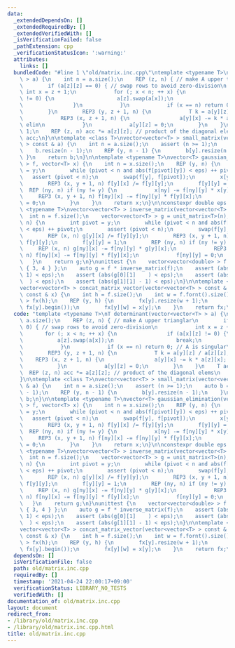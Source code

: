 ```yaml
---
data:
  _extendedDependsOn: []
  _extendedRequiredBy: []
  _extendedVerifiedWith: []
  _isVerificationFailed: false
  _pathExtension: cpp
  _verificationStatusIcon: ':warning:'
  attributes:
    links: []
  bundledCode: "#line 1 \"old/matrix.inc.cpp\"\ntemplate <typename T>\nT determinant(vector<vector<T>\
    \ > a) {\n    int n = a.size();\n    REP (z, n) { // make A upper trianglar\n\
    \        if (a[z][z] == 0) { // swap rows to avoid zero-division\n           \
    \ int x = z + 1;\n            for (; x < n; ++ x) {\n                if (a[x][z]\
    \ != 0) {\n                    a[z].swap(a[x]);\n                    break;\n\
    \                }\n            }\n            if (x == n) return 0; // A is singular\n\
    \        }\n        REP3 (y, z + 1, n) {\n            T k = a[y][z] / a[z][z];\n\
    \            REP3 (x, z + 1, n) {\n                a[y][x] -= k * a[z][x]; //\
    \ elim\n            }\n            a[y][z] = 0;\n        }\n    }\n    T acc =\
    \ 1;\n    REP (z, n) acc *= a[z][z]; // product of the diagonal elems\n    return\
    \ acc;\n}\n\ntemplate <class T>\nvector<vector<T> > small_matrix(vector<vector<T>\
    \ > const & a) {\n    int n = a.size();\n    assert (n >= 1);\n    auto b = a;\n\
    \    b.resize(n - 1);\n    REP (y, n - 1) {\n        b[y].resize(n - 1);\n   \
    \ }\n    return b;\n}\n\ntemplate <typename T>\nvector<T> gaussian_elimination(vector<vector<T>\
    \ > f, vector<T> x) {\n    int n = x.size();\n    REP (y, n) {\n        int pivot\
    \ = y;\n        while (pivot < n and abs(f[pivot][y]) < eps) ++ pivot;\n     \
    \   assert (pivot < n);\n        swap(f[y], f[pivot]);\n        x[y] /= f[y][y];\n\
    \        REP3 (x, y + 1, n) f[y][x] /= f[y][y];\n        f[y][y] = 1;\n      \
    \  REP (ny, n) if (ny != y) {\n            x[ny] -= f[ny][y] * x[y];\n       \
    \     REP3 (x, y + 1, n) f[ny][x] -= f[ny][y] * f[y][x];\n            f[ny][y]\
    \ = 0;\n        }\n    }\n    return x;\n}\n\nconstexpr double eps = 1e-8;\ntemplate\
    \ <typename T>\nvector<vector<T> > inverse_matrix(vector<vector<T> > f) {\n  \
    \  int n = f.size();\n    vector<vector<T> > g = unit_matrix<T>(n);\n    REP (y,\
    \ n) {\n        int pivot = y;\n        while (pivot < n and abs(f[pivot][y])\
    \ < eps) ++ pivot;\n        assert (pivot < n);\n        swap(f[y], f[pivot]);\n\
    \        REP (x, n) g[y][x] /= f[y][y];\n        REP3 (x, y + 1, n) f[y][x] /=\
    \ f[y][y];\n        f[y][y] = 1;\n        REP (ny, n) if (ny != y) {\n       \
    \     REP (x, n) g[ny][x] -= f[ny][y] * g[y][x];\n            REP3 (x, y + 1,\
    \ n) f[ny][x] -= f[ny][y] * f[y][x];\n            f[ny][y] = 0;\n        }\n \
    \   }\n    return g;\n}\nunittest {\n    vector<vector<double> > f { { 1, 2 },\
    \ { 3, 4 } };\n    auto g = f * inverse_matrix(f);\n    assert (abs(g[0][0] -\
    \ 1) < eps);\n    assert (abs(g[0][1]    ) < eps);\n    assert (abs(g[1][0]  \
    \  ) < eps);\n    assert (abs(g[1][1] - 1) < eps);\n}\n\ntemplate <typename T>\n\
    vector<vector<T> > concat_matrix_vector(vector<vector<T> > const & f, vector<T>\
    \ const & x) {\n    int h = f.size();\n    int w = f.fornt().size();\n    vector<vector<T>\
    \ > fx(h);\n    REP (y, h) {\n        fx[y].resize(w + 1);\n        copy(whole(f[y]),\
    \ fx[y].begin());\n        fx[y][w] = x[y];\n    }\n    return fx;\n}\n"
  code: "template <typename T>\nT determinant(vector<vector<T> > a) {\n    int n =\
    \ a.size();\n    REP (z, n) { // make A upper trianglar\n        if (a[z][z] ==\
    \ 0) { // swap rows to avoid zero-division\n            int x = z + 1;\n     \
    \       for (; x < n; ++ x) {\n                if (a[x][z] != 0) {\n         \
    \           a[z].swap(a[x]);\n                    break;\n                }\n\
    \            }\n            if (x == n) return 0; // A is singular\n        }\n\
    \        REP3 (y, z + 1, n) {\n            T k = a[y][z] / a[z][z];\n        \
    \    REP3 (x, z + 1, n) {\n                a[y][x] -= k * a[z][x]; // elim\n \
    \           }\n            a[y][z] = 0;\n        }\n    }\n    T acc = 1;\n  \
    \  REP (z, n) acc *= a[z][z]; // product of the diagonal elems\n    return acc;\n\
    }\n\ntemplate <class T>\nvector<vector<T> > small_matrix(vector<vector<T> > const\
    \ & a) {\n    int n = a.size();\n    assert (n >= 1);\n    auto b = a;\n    b.resize(n\
    \ - 1);\n    REP (y, n - 1) {\n        b[y].resize(n - 1);\n    }\n    return\
    \ b;\n}\n\ntemplate <typename T>\nvector<T> gaussian_elimination(vector<vector<T>\
    \ > f, vector<T> x) {\n    int n = x.size();\n    REP (y, n) {\n        int pivot\
    \ = y;\n        while (pivot < n and abs(f[pivot][y]) < eps) ++ pivot;\n     \
    \   assert (pivot < n);\n        swap(f[y], f[pivot]);\n        x[y] /= f[y][y];\n\
    \        REP3 (x, y + 1, n) f[y][x] /= f[y][y];\n        f[y][y] = 1;\n      \
    \  REP (ny, n) if (ny != y) {\n            x[ny] -= f[ny][y] * x[y];\n       \
    \     REP3 (x, y + 1, n) f[ny][x] -= f[ny][y] * f[y][x];\n            f[ny][y]\
    \ = 0;\n        }\n    }\n    return x;\n}\n\nconstexpr double eps = 1e-8;\ntemplate\
    \ <typename T>\nvector<vector<T> > inverse_matrix(vector<vector<T> > f) {\n  \
    \  int n = f.size();\n    vector<vector<T> > g = unit_matrix<T>(n);\n    REP (y,\
    \ n) {\n        int pivot = y;\n        while (pivot < n and abs(f[pivot][y])\
    \ < eps) ++ pivot;\n        assert (pivot < n);\n        swap(f[y], f[pivot]);\n\
    \        REP (x, n) g[y][x] /= f[y][y];\n        REP3 (x, y + 1, n) f[y][x] /=\
    \ f[y][y];\n        f[y][y] = 1;\n        REP (ny, n) if (ny != y) {\n       \
    \     REP (x, n) g[ny][x] -= f[ny][y] * g[y][x];\n            REP3 (x, y + 1,\
    \ n) f[ny][x] -= f[ny][y] * f[y][x];\n            f[ny][y] = 0;\n        }\n \
    \   }\n    return g;\n}\nunittest {\n    vector<vector<double> > f { { 1, 2 },\
    \ { 3, 4 } };\n    auto g = f * inverse_matrix(f);\n    assert (abs(g[0][0] -\
    \ 1) < eps);\n    assert (abs(g[0][1]    ) < eps);\n    assert (abs(g[1][0]  \
    \  ) < eps);\n    assert (abs(g[1][1] - 1) < eps);\n}\n\ntemplate <typename T>\n\
    vector<vector<T> > concat_matrix_vector(vector<vector<T> > const & f, vector<T>\
    \ const & x) {\n    int h = f.size();\n    int w = f.fornt().size();\n    vector<vector<T>\
    \ > fx(h);\n    REP (y, h) {\n        fx[y].resize(w + 1);\n        copy(whole(f[y]),\
    \ fx[y].begin());\n        fx[y][w] = x[y];\n    }\n    return fx;\n}\n"
  dependsOn: []
  isVerificationFile: false
  path: old/matrix.inc.cpp
  requiredBy: []
  timestamp: '2021-04-24 22:00:17+09:00'
  verificationStatus: LIBRARY_NO_TESTS
  verifiedWith: []
documentation_of: old/matrix.inc.cpp
layout: document
redirect_from:
- /library/old/matrix.inc.cpp
- /library/old/matrix.inc.cpp.html
title: old/matrix.inc.cpp
---
```

